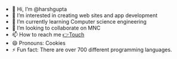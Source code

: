 - 👋 Hi, I’m @harshgupta
- 👀 I’m interested in creating web sites and app development 
- 🌱 I’m currently learning Computer science engineering 
- 💞️ I’m looking to collaborate on MNC
- 📫 How to reach me [👉Touch](https://www.linkedin.com/in/myprofile-harsh/)
- 😄 Pronouns: Cookies
- ⚡ Fun fact: There are over 700 different programming languages.
